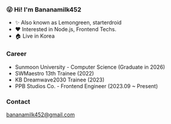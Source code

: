 ### 😜 Hi! I'm Bananamilk452
+ ✨ Also known as Lemongreen, starterdroid
+ ❤ Interested in Node.js, Frontend Techs.
+ 🏠 Live in Korea

### Career
- Sunmoon University - Computer Science (Graduate in 2026)
- SWMaestro 13th Trainee (2022)
- KB Dreamwave2030 Trainee (2023)
- PPB Studios Co. - Frontend Engineer (2023.09 ~ Present)

    
### Contact  
bananamilk452@gmail.com
